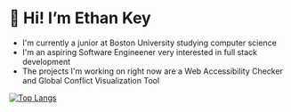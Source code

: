 # 👋 Hi! I’m Ethan Key
- I'm currently a junior at Boston University studying computer science
- I'm an aspiring Software Engineener very interested in full stack development
- The projects I'm working on right now are a Web Accessibility Checker and Global Conflict Visualization Tool

[![Top Langs](https://github-readme-stats.vercel.app/api/top-langs/?username=ethanrkey)](https://github.com/ethanrkey/github-readme-stats)
<!---
ethanrkey/ethanrkey is a ✨ special ✨ repository because its `README.md` (this file) appears on your GitHub profile.
You can click the Preview link to take a look at your changes.
--->
